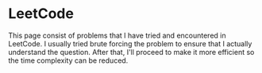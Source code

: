 # LeetCode

This page consist of problems that I have tried and encountered in LeetCode. I usually tried brute forcing the problem to ensure that I actually understand the question. After that, I'll proceed to make it more efficient so the time complexity can be reduced. 
